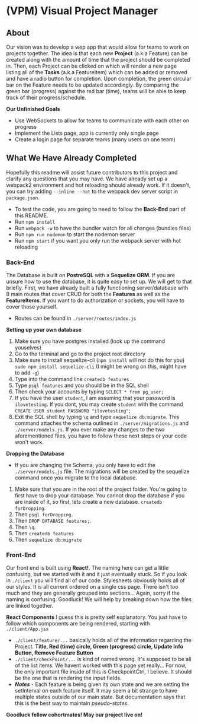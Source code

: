 # (VPM) Visual Project Manager

## About
Our vision was to develop a wep app that would allow for teams to work on projects together. The idea is that each new **Project** (a.k.a Feature) can be created along with the amount of time that the project should be completed in. Then, each Project can be clicked on which will render a new page listing all of the **Tasks** (a.k.a FeatureItem) which can be added or removed and have a radio button for completion. Upon completion, the green circular bar on the Feature needs to be updated accordingly. By comparing the green bar (progress) against the red bar (time), teams will be able to keep track of their progress/schedule.

**Our Unfinished Goals**
- Use WebSockets to allow for teams to communicate with each other on progress
- Implement the Lists page, app is currently only single page
- Create a login page for separate teams (many users on one team)

## What We Have Already Completed
Hopefully this readme will assist future contributors to this project and clarify any questions that you may have. We have already set up a webpack2 environment and hot reloading should already work. If it doesn't, you can try adding `--inline --hot` to the webpack dev server script in `package.json`. 
- To test the code, you are going to need to follow the **Back-End** part of this README.
- Run `npm install`
- Run `webpack -w` to have the bundler watch for all changes (bundles files)
- Run `npm run nodemon` to start the nodemon server
- Run `npm start` if you want you only run the webpack server with hot reloading

### Back-End ###
The Database is built on **PostreSQL** with a **Sequelize ORM**. If you are unsure how to use the database, it is quite easy to set up. We will get to that briefly. First, we have already built a fully functioning server/database with 8 main routes that cover CRUD for both the **Features** as well as the **FeatureItems**. If you want to do authorization or sockets, you will have to cover those yourself.

- Routes can be found in `./server/routes/index.js`

**Setting up your own database**
1. Make sure you have postgres installed (look up the command youselves)
2. Go to the terminal and go to the project root directory
3. Make sure to install sequelize-cli (`npm install` will not do this for you) `sudo npm install sequelize-cli` (I might be wrong on this, might have to add `-g`)
4. Type into the command line `createdb features`
5. Type `psql features` and you should be in the SQL shell
5. Then check your accounts by typing `SELECT * from pg_user;`
6. If you have the user `student`, I am assuming that your password is `ilovetesting`. If you dont, you may create `student` with the command `CREATE USER student PASSWORD "ilovetesting"`;
7. Exit the SQL shell by typing `\q` and type `sequelize db:migrate`. This command attaches the schema outlined in `./server/migrations.js` and `./server/models.js`. If you ever make any changes to the two aforementioned files, you have to follow these next steps or your code won't work.

**Dropping the Database**
- If you are changing the Schema, you only have to edit the `./server/models.js` file. The migrations will be created by the sequelize command once you migrate to the local database.
1. Make sure that you are in the root of the project folder. You're going to first have to drop your database. You cannot drop the database if you are inside of it, so first, lets create a new database. `createdb forDropping`.
2. Then `psql forDropping`.
3. Then `DROP DATABASE features;`.
4. Then `\q`.
5. Then `createdb features`
6. Then `sequelize db:migrate`

### Front-End ###
Our front end is built using **React!**. The naming here can get a little confusing, but we started with it and it just eventually stuck. So if you look in `./client` you will find all of our code. Stylesheets obviously holds all of our styles. It is all current ordered on a single css page. There isn't too much and they are generally grouped into sections... Again, sorry if the naming is confusing. Goodluck! We will help by breaking down how the files are linked together.

**React Components**
I guess this is pretty self explanatory. You just have to follow which components are being rendered, starting with `./client/App.jsx`
- `./client/feature/...` basically holds all of the information regarding the Project. **Title, Red (time) circle, Green (progress) circle, Update Info Button, Remove Feature Button** 
- `./client/checkPoint/...` is kind of named wrong. It's supposed to be all of the list items. We havent worked with this page yet really... For now, the only important file inside of this is CheckpointCtrl, I believe. It should be the one that is rendering the input fields.
- ***Notes*** - Each feature is being given its own state and we are setting the setInterval on each feature itself. It may seem a bit strange to have multiple states outside of our main state. But documentation says that this is the best way to maintain *pseudo-states*.

**Goodluck fellow cohortmates! May our project live on!**

